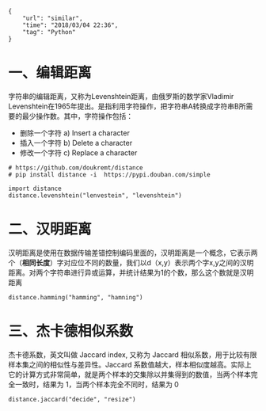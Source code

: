 ```
{
    "url": "similar",
    "time": "2018/03/04 22:36",
    "tag": "Python"
}
```

# 一、编辑距离

字符串的编辑距离，又称为Levenshtein距离，由俄罗斯的数学家Vladimir Levenshtein在1965年提出。是指利用字符操作，把字符串A转换成字符串B所需要的最少操作数。其中，字符操作包括：

- 删除一个字符     a) Insert a character
- 插入一个字符     b) Delete a character
- 修改一个字符     c) Replace a character


```
# https://github.com/doukremt/distance
# pip install distance -i  https://pypi.douban.com/simple

import distance
distance.levenshtein("lenvestein", "levenshtein")
```

# 二、汉明距离

汉明距离是使用在数据传输差错控制编码里面的，汉明距离是一个概念，它表示两个（**相同长度**）字对应位不同的数量，我们以d（x,y）表示两个字x,y之间的汉明距离。对两个字符串进行异或运算，并统计结果为1的个数，那么这个数就是汉明距离

```
distance.hamming("hamming", "hamning")
```

# 三、杰卡德相似系数

杰卡德系数，英文叫做 Jaccard index, 又称为 Jaccard 相似系数，用于比较有限样本集之间的相似性与差异性。Jaccard 系数值越大，样本相似度越高。实际上它的计算方式非常简单，就是两个样本的交集除以并集得到的数值，当两个样本完全一致时，结果为 1，当两个样本完全不同时，结果为 0

```
distance.jaccard("decide", "resize")
```